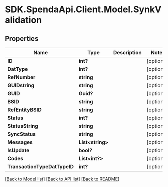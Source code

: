 # SDK.SpendaApi.Client.Model.SynkValidation
## Properties

Name | Type | Description | Notes
------------ | ------------- | ------------- | -------------
**ID** | **int?** |  | [optional] 
**DatType** | **int?** |  | [optional] 
**RefNumber** | **string** |  | [optional] 
**GUIDstring** | **string** |  | [optional] 
**GUID** | **Guid?** |  | [optional] 
**BSID** | **string** |  | [optional] 
**RefEntityBSID** | **string** |  | [optional] 
**Status** | **int?** |  | [optional] 
**StatusString** | **string** |  | [optional] 
**SyncStatus** | **string** |  | [optional] 
**Messages** | **List&lt;string&gt;** |  | [optional] 
**IsUpdate** | **bool?** |  | [optional] 
**Codes** | **List&lt;int?&gt;** |  | [optional] 
**TransactionTypeDatTypeID** | **int?** |  | [optional] 

[[Back to Model list]](../Models) [[Back to API list]](../Api) [[Back to README]](../README.md)

